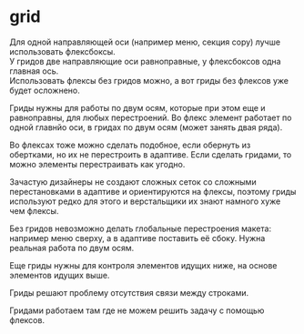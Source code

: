 # grid
Для одной направляющей оси (например меню, секция copy) лучше использовать флексбоксы.  
У гридов две направляющие оси равноправные, у флексбоксов одна главная ось.  
Использовать флексы без гридов можно, а вот гриды без флексов уже будет осложнено.  

Гриды нужны для работы по двум осям, которые при этом еще и равноправны, для любых перестроений. Во флекс элемент работает по одной главнйо оси, в гридах по двум осям (может занять двая ряда).

Во флексах тоже можно сделать подобное, если обернуть из обертками, но их не перестроить в адаптиве. Если сделать гридами, то можно элементы перестраивать как угодно.

Зачастую дизайнеры не создают сложных сеток со сложными перестановками в адаптиве и ориентируются на флексы, поэтому гриды используют редко для этого и верстальщики их знают намного хуже чем флексы.

Без гридов невозможно делать глобальные перестроения макета: например меню сверху, а в адаптиве поставить её сбоку. Нужна реальная работа по двум осям.

Еще гриды нужны для контроля элементов идущих ниже, на основе элементов идущих выше.

Гриды решают проблему отсутствия связи между строками.

Гридами работаем там где не можем решить задачу с помощью флексов.
